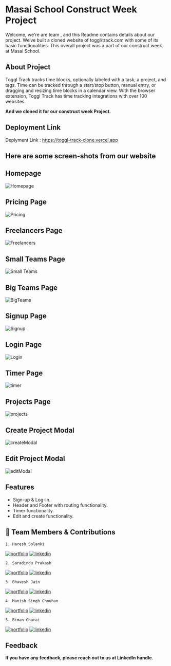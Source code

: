 # Masai School Construct Week Project

Welcome, we're are team , and this Readme contains details about our project. We‘ve built a cloned website of toggl/track.com with some of its basic functionalities. This overall project was a part of our construct week at Masai School.



## About Project
Toggl Track tracks time blocks, optionally labeled with a task, a project, and tags. Time can be tracked through a start/stop button, manual entry, or dragging and resizing time blocks in a calendar view. With the browser extension, Toggl Track has time tracking integrations with over 100 websites.


<b> And we cloned it for our construct week Project. </b>


## Deployment Link

Deplyment Link : https://toggl-track-clone.vercel.app 


<h2>Here are some screen-shots from our website</h2>

## Homepage

<img  src="https://i.imgur.com/HSXkgXT.png" alt="Homepage"/>

## Pricing Page

<img  src="https://i.imgur.com/9LuXoKd.png" alt="Pricing "/>

## Freelancers Page

<img  src="https://i.imgur.com/rUShDUL.png" alt="Freelancers"/>

## Small Teams Page

<img  src="https://i.imgur.com/u1kJr34.png" alt="Small Teams"/>

## Big Teams Page

<img  src="https://i.imgur.com/wc0nBEu.png" alt="BigTeams"/>


## Signup Page

<img  src="https://i.imgur.com/D67DxnY.png" alt="Signup"/>


## Login Page

<img  src="https://i.imgur.com/tfurJfy.png" alt="Login"/>


## Timer Page

<img  src="https://i.imgur.com/4BuPwoF.png" alt="timer"/>


## Projects Page

<img  src="https://i.imgur.com/sgsakjH.png" alt="projects"/>


##  Create Project Modal

<img  src="https://i.imgur.com/NifWtdb.png" alt="createModal"/>


##  Edit Project Modal

<img  src="https://i.imgur.com/bdcuwoS.png" alt="editModal"/>



## Features

- Sign-up & Log-In.
- Header and Footer with routing functionality.
- Timer functionality.
- Edit and create functionality.


## 🔗 Team Members & Contributions
    1. Haresh Solanki 
[![portfolio](https://img.shields.io/badge/my_portfolio-000?style=for-the-badge&logo=ko-fi&logoColor=white)](https://github.com/haresh2349)
[![linkedin](https://img.shields.io/badge/linkedin-0A66C2?style=for-the-badge&logo=linkedin&logoColor=white)](https://www.linkedin.com/in/haresh-solanki/)

    
    2. Saradindu Prakash
[![portfolio](https://img.shields.io/badge/my_portfolio-000?style=for-the-badge&logo=ko-fi&logoColor=white)](https://github.com/Sharadu16)
[![linkedin](https://img.shields.io/badge/linkedin-0A66C2?style=for-the-badge&logo=linkedin&logoColor=white)](https://www.linkedin.com/in/saradindu-prakash-13233b237/)


    3. Bhavesh Jain
[![portfolio](https://img.shields.io/badge/my_portfolio-000?style=for-the-badge&logo=ko-fi&logoColor=white)](https://github.com/Bhavesh2302)
[![linkedin](https://img.shields.io/badge/linkedin-0A66C2?style=for-the-badge&logo=linkedin&logoColor=white)](https://www.linkedin.com/in/bhavesh-jain-b86120173/)

    4. Manish Singh Chouhan
[![portfolio](https://img.shields.io/badge/my_portfolio-000?style=for-the-badge&logo=ko-fi&logoColor=white)](https://github.com/manishchouhan2396)
[![linkedin](https://img.shields.io/badge/linkedin-0A66C2?style=for-the-badge&logo=linkedin&logoColor=white)](https://www.linkedin.com/in/manish-singh-chouhan-6b823620b/)

    5. Biman Gharai
[![portfolio](https://img.shields.io/badge/my_portfolio-000?style=for-the-badge&logo=ko-fi&logoColor=white)](https://github.com/Biman721443)
[![linkedin](https://img.shields.io/badge/linkedin-0A66C2?style=for-the-badge&logo=linkedin&logoColor=white)](https://www.linkedin.com/in/biman-gharai-236320226/)

## Feedback

<b>If you have any feedback, please reach out to us at LinkedIn handle.</b>
